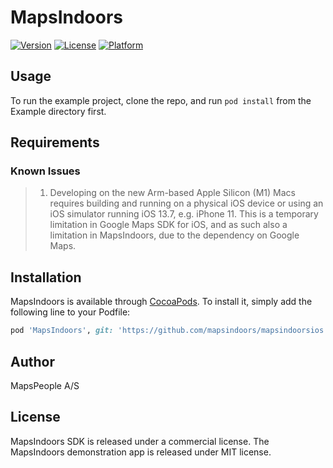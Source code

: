 # MapsIndoors

[![Version](https://img.shields.io/cocoapods/v/MapsIndoors.svg?style=flat)](http://cocoapods.org/pods/MapsIndoors)
[![License](https://img.shields.io/cocoapods/l/MapsIndoors.svg?style=flat)](http://cocoapods.org/pods/MapsIndoors)
[![Platform](https://img.shields.io/cocoapods/p/MapsIndoors.svg?style=flat)](http://cocoapods.org/pods/MapsIndoors)

## Usage

To run the example project, clone the repo, and run `pod install` from the Example directory first.

## Requirements

### Known Issues

> 1. Developing on the new Arm-based Apple Silicon (M1) Macs requires building and running on a physical iOS device or using an iOS simulator running iOS 13.7, e.g. iPhone 11. This is a temporary limitation in Google Maps SDK for iOS, and as such also a limitation in MapsIndoors, due to the dependency on Google Maps.

## Installation

MapsIndoors is available through [CocoaPods](http://cocoapods.org). To install
it, simply add the following line to your Podfile:

```ruby
pod 'MapsIndoors', git: 'https://github.com/mapsindoors/mapsindoorsios.git', branch: 'SDK_V3-mitre'
```

## Author

MapsPeople A/S

## License

MapsIndoors SDK is released under a commercial license. The MapsIndoors demonstration app is released under MIT license.
